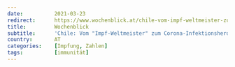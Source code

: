 ```yaml
---
date:          2021-03-23
redirect:      https://www.wochenblick.at/chile-vom-impf-weltmeister-zum-corona-infektionsherd/
title:         Wochenblick
subtitle:      'Chile: Vom "Impf-Weltmeister" zum Corona-Infektionsherd'
country:       AT
categories:    [Impfung, Zahlen]
tags:          [immunität]
---
```

